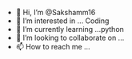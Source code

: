 - 👋 Hi, I’m @Sakshamm16
- 👀 I’m interested in ... Coding 
- 🌱 I’m currently learning ...python
- 💞️ I’m looking to collaborate on ...
- 📫 How to reach me ...

<!---
Sakshamm16/Sakshamm16 is a ✨ special ✨ repository because its `README.md` (this file) appears on your GitHub profile.
You can click the Preview link to take a look at your changes.
--->
